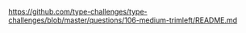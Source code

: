 https://github.com/type-challenges/type-challenges/blob/master/questions/106-medium-trimleft/README.md